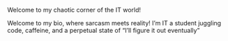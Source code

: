 Welcome to my chaotic corner of the IT world!

Welcome to my bio, where sarcasm meets reality! I’m IT a student juggling code, caffeine, and a perpetual state of “I’ll figure it out eventually” 
<!---
b1kaf7/b1kaf7 is a ✨ special ✨ repository because its `README.md` (this file) appears on your GitHub profile.
You can click the Preview link to take a look at your changes.
--->
